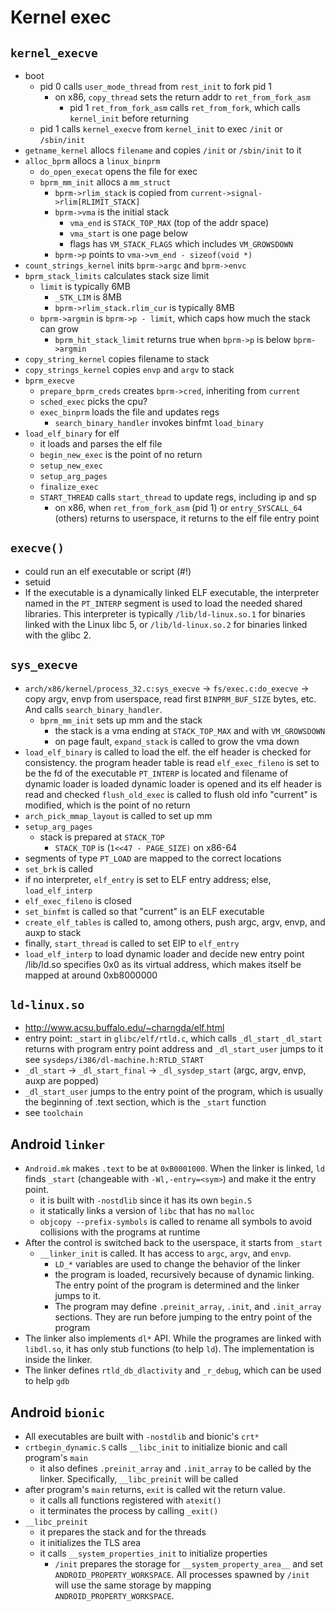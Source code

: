 Kernel exec
===========

## `kernel_execve`

- boot
  - pid 0 calls `user_mode_thread` from `rest_init` to fork pid 1
    - on x86, `copy_thread` sets the return addr to `ret_from_fork_asm`
      - pid 1 `ret_from_fork_asm` calls `ret_from_fork`, which calls
        `kernel_init` before returning
  - pid 1 calls `kernel_execve` from `kernel_init` to exec `/init` or
    `/sbin/init`
- `getname_kernel` allocs `filename` and copies `/init` or `/sbin/init` to it
- `alloc_bprm` allocs a `linux_binprm`
  - `do_open_execat` opens the file for exec
  - `bprm_mm_init` allocs a `mm_struct`
    - `bprm->rlim_stack` is copied from `current->signal->rlim[RLIMIT_STACK]`
    - `bprm->vma` is the initial stack
      - `vma_end` is `STACK_TOP_MAX` (top of the addr space)
      - `vma_start` is one page below
      - flags has `VM_STACK_FLAGS` which includes `VM_GROWSDOWN`
    - `bprm->p` points to `vma->vm_end - sizeof(void *)`
- `count_strings_kernel` inits `bprm->argc` and `bprm->envc`
- `bprm_stack_limits` calculates stack size limit
  - `limit` is typically 6MB
    - `_STK_LIM` is 8MB
    - `bprm->rlim_stack.rlim_cur` is typically 8MB
  - `bprm->argmin` is `bprm->p - limit`, which caps how much the stack can
    grow
    - `bprm_hit_stack_limit` returns true when `bprm->p` is below
      `bprm->argmin`
- `copy_string_kernel` copies filename to stack
- `copy_strings_kernel` copies `envp` and `argv` to stack
- `bprm_execve`
  - `prepare_bprm_creds` creates `bprm->cred`, inheriting from `current`
  - `sched_exec` picks the cpu?
  - `exec_binprm` loads the file and updates regs
    - `search_binary_handler` invokes binfmt `load_binary`
- `load_elf_binary` for elf
  - it loads and parses the elf file
  - `begin_new_exec` is the point of no return
  - `setup_new_exec`
  - `setup_arg_pages`
  - `finalize_exec`
  - `START_THREAD` calls `start_thread` to update regs, including ip and sp
    - on x86, when `ret_from_fork_asm` (pid 1) or `entry_SYSCALL_64` (others)
      returns to userspace, it returns to the elf file entry point

## `execve()`

- could run an elf executable or script (#!)
- setuid
- If  the  executable  is  a  dynamically linked ELF executable, the
  interpreter named in the `PT_INTERP` segment is used to load the needed shared
  libraries.  This interpreter is typically `/lib/ld-linux.so.1` for binaries
  linked with the Linux libc 5, or `/lib/ld-linux.so.2` for binaries linked with
  the glibc 2.

## `sys_execve`

- `arch/x86/kernel/process_32.c:sys_execve` ->
  `fs/exec.c:do_execve` -> copy argv, envp from userspace, read first
  `BINPRM_BUF_SIZE` bytes, etc.  And calls `search_binary_handler`.
  - `bprm_mm_init` sets up mm and the stack
    - the stack is a vma ending at `STACK_TOP_MAX` and with `VM_GROWSDOWN`
    - on page fault, `expand_stack` is called to grow the vma down
- `load_elf_binary` is called to load the elf.
  the elf header is checked for consistency.
  the program header table is read
  `elf_exec_fileno` is set to be the fd of the executable
  `PT_INTERP` is located and filename of dynamic loader is loaded
  dynamic loader is opened and its elf header is read and checked
  `flush_old_exec` is called to flush old info
  "current" is modified, which is the point of no return
- `arch_pick_mmap_layout` is called to set up mm
- `setup_arg_pages`
  - stack is prepared at `STACK_TOP`
    - `STACK_TOP` is (`1<<47 - PAGE_SIZE)` on x86-64
- segments of type `PT_LOAD` are mapped to the correct locations
- `set_brk` is called
- if no interpreter, `elf_entry` is set to ELF entry address; else, `load_elf_interp`
- `elf_exec_fileno` is closed
- `set_binfmt` is called so that "current" is an ELF executable
- `create_elf_tables` is called to, among others, push argc, argv, envp, and auxp to stack
- finally, `start_thread` is called to set EIP to `elf_entry`
- `load_elf_interp` to load dynamic loader and decide new entry point
  /lib/ld.so specifies 0x0 as its virtual address, which makes itself
  be mapped at around 0xb8000000

## `ld-linux.so`

- <http://www.acsu.buffalo.edu/~charngda/elf.html>
- entry point: `_start` in `glibc/elf/rtld.c`, which calls `_dl_start`
  `_dl_start` returns with program entry point address and `_dl_start_user` jumps to it
  see `sysdeps/i386/dl-machine.h:RTLD_START`
- `_dl_start` -> `_dl_start_final` -> `_dl_sysdep_start` (argc, argv, envp, auxp are popped)
- `_dl_start_user` jumps to the entry point of the program, which is usually
  the beginning of .text section, which is the `_start` function
- see `toolchain`

## Android `linker`

- `Android.mk` makes `.text` to be at `0xB0001000`.  When the linker is
  linked, `ld` finds `_start` (changeable with `-Wl,-entry=<sym>`) and make it
  the entry point.
  - it is built with `-nostdlib` since it has its own `begin.S`
  - it statically links a version of `libc` that has no `malloc`
  - `objcopy --prefix-symbols` is called to rename all symbols to avoid
    collisions with the programs at runtime
- After the control is switched back to the userspace, it starts from `_start`
  - `__linker_init` is called.  It has access to `argc`, `argv`, and `envp`.
    - `LD_*` variables are used to change the behavior of the linker
    - the program is loaded, recursively because of dynamic linking.  The
      entry point of the program is determined and the linker jumps to it.
    - The program may define `.preinit_array`, `.init`, and `.init_array`
      sections.  They are run before jumping to the entry point of the program
- The linker also implements `dl*` API.  While the programes are linked with
  `libdl.so`, it has only stub functions (to help `ld`).  The implementation
  is inside the linker.
- The linker defines `rtld_db_dlactivity` and `_r_debug`, which can be used
  to help `gdb`

## Android `bionic`

- All executables are built with `-nostdlib` and bionic's `crt*`
- `crtbegin_dynamic.S` calls `__libc_init` to initialize bionic and 
  call program's `main`
  - it also defines `.preinit_array` and `.init_array` to be called by the
    linker.  Specifically, `__libc_preinit` will be called
- after program's `main` returns, `exit` is called wit the return value.
  - it calls all functions registered with `atexit()`
  - it terminates the process by calling `_exit()`
- `__libc_preinit`
  - it prepares the stack and for the threads
  - it initializes the TLS area
  - it calls `__system_properties_init` to initialize properties
    - `/init` prepares the storage for `__system_property_area__` and set
      `ANDROID_PROPERTY_WORKSPACE`.  All processes spawned by `/init` will use
      the same storage by mapping `ANDROID_PROPERTY_WORKSPACE`.
